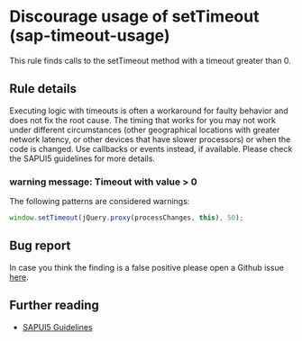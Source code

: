 # Discourage usage of setTimeout (sap-timeout-usage)

This rule finds calls to the setTimeout method with a timeout greater than 0.

## Rule details

Executing logic with timeouts is often a workaround for faulty behavior and does not fix the root cause.
The timing that works for you may not work under different circumstances (other geographical locations with greater network latency, or other devices that have slower processors) or when the code is changed.
Use callbacks or events instead, if available. Please check the SAPUI5 guidelines for more details.

### warning message: Timeout with value > 0

The following patterns are considered warnings:

```js
window.setTimeout(jQuery.proxy(processChanges, this), 50);
```

## Bug report

In case you think the finding is a false positive please open a Github issue [here](https://github.wdf.sap.corp/S4FIORI-CD/fiori.pipeline/issues).

## Further reading

- [SAPUI5 Guidelines](http://veui5infra.dhcp.wdf.sap.corp:8080/demokit/#docs/guide/030fcd14963048218488048f407f8f34.html)
